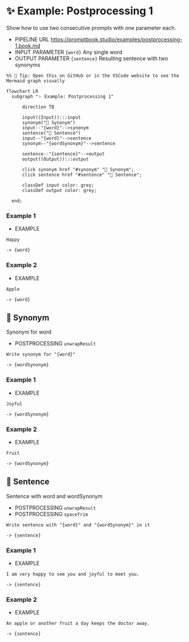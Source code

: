 # ✨ Example: Postprocessing 1

Show how to use two consecutive prompts with one parameter each.

-   PIPELINE URL https://promptbook.studio/examples/postprocessing-1.book.md
-   INPUT  PARAMETER `{word}` Any single word
-   OUTPUT PARAMETER `{sentence}` Resulting sentence with two synonyms

<!--Graph-->
<!-- ⚠️ WARNING: This code has been generated so that any manual changes will be overwritten -->

```mermaid
%% 🔮 Tip: Open this on GitHub or in the VSCode website to see the Mermaid graph visually

flowchart LR
  subgraph "✨ Example: Postprocessing 1"

      direction TB

      input((Input)):::input
      synonym("💬 Synonym")
      input--"{word}"-->synonym
      sentence("💬 Sentence")
      input--"{word}"-->sentence
      synonym--"{wordSynonym}"-->sentence

      sentence--"{sentence}"-->output
      output((Output)):::output

      click synonym href "#synonym" "💬 Synonym";
      click sentence href "#sentence" "💬 Sentence";

      classDef input color: grey;
      classDef output color: grey;

  end;
```

<!--/Graph-->

### Example 1

-   EXAMPLE

```text
Happy
```

`-> {word}`

### Example 2

-   EXAMPLE

```text
Apple
```

`-> {word}`

## 💬 Synonym

Synonym for word

-   POSTPROCESSING `unwrapResult`

```text
Write synonym for "{word}"
```

`-> {wordSynonym}`

### Example 1

-   EXAMPLE

```text
Joyful
```

`-> {wordSynonym}`

### Example 2

-   EXAMPLE

```text
Fruit
```

`-> {wordSynonym}`

## 💬 Sentence

Sentence with word and wordSynonym

-   POSTPROCESSING `unwrapResult`
-   POSTPROCESSING `spaceTrim`

```text
Write sentence with "{word}" and "{wordSynonym}" in it
```

`-> {sentence}`

### Example 1

-   EXAMPLE

```text
I am very happy to see you and joyful to meet you.
```

`-> {sentence}`

### Example 2

-   EXAMPLE

```text
An apple or another fruit a day keeps the doctor away.
```

`-> {sentence}`
